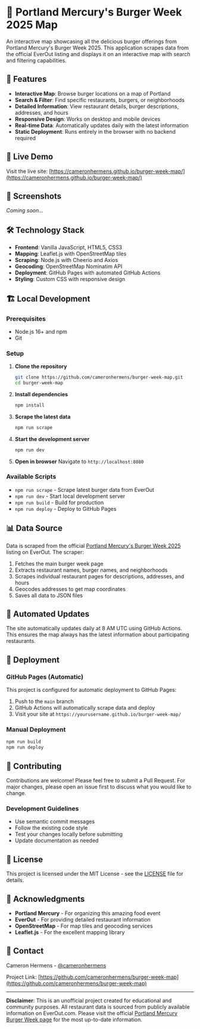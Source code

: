# 🍔 Portland Mercury's Burger Week 2025 Map

An interactive map showcasing all the delicious burger offerings from Portland Mercury's Burger Week 2025. This application scrapes data from the official EverOut listing and displays it on an interactive map with search and filtering capabilities.

## 🌟 Features

- **Interactive Map**: Browse burger locations on a map of Portland
- **Search & Filter**: Find specific restaurants, burgers, or neighborhoods
- **Detailed Information**: View restaurant details, burger descriptions, addresses, and hours
- **Responsive Design**: Works on desktop and mobile devices
- **Real-time Data**: Automatically updates daily with the latest information
- **Static Deployment**: Runs entirely in the browser with no backend required

## 🚀 Live Demo

Visit the live site: [https://cameronhermens.github.io/burger-week-map/](https://cameronhermens.github.io/burger-week-map/)

## 📱 Screenshots

*Coming soon...*

## 🛠️ Technology Stack

- **Frontend**: Vanilla JavaScript, HTML5, CSS3
- **Mapping**: Leaflet.js with OpenStreetMap tiles
- **Scraping**: Node.js with Cheerio and Axios
- **Geocoding**: OpenStreetMap Nominatim API
- **Deployment**: GitHub Pages with automated GitHub Actions
- **Styling**: Custom CSS with responsive design

## 🏗️ Local Development

### Prerequisites

- Node.js 16+ and npm
- Git

### Setup

1. **Clone the repository**
   ```bash
   git clone https://github.com/cameronhermens/burger-week-map.git
   cd burger-week-map
   ```

2. **Install dependencies**
   ```bash
   npm install
   ```

3. **Scrape the latest data**
   ```bash
   npm run scrape
   ```

4. **Start the development server**
   ```bash
   npm run dev
   ```

5. **Open in browser**
   Navigate to `http://localhost:8080`

### Available Scripts

- `npm run scrape` - Scrape latest burger data from EverOut
- `npm run dev` - Start local development server
- `npm run build` - Build for production
- `npm run deploy` - Deploy to GitHub Pages

## 📊 Data Source

Data is scraped from the official [Portland Mercury's Burger Week 2025](https://everout.com/portland/events/the-portland-mercurys-burger-week-2025/e205791/) listing on EverOut. The scraper:

1. Fetches the main burger week page
2. Extracts restaurant names, burger names, and neighborhoods
3. Scrapes individual restaurant pages for descriptions, addresses, and hours
4. Geocodes addresses to get map coordinates
5. Saves all data to JSON files

## 🔄 Automated Updates

The site automatically updates daily at 8 AM UTC using GitHub Actions. This ensures the map always has the latest information about participating restaurants.

## 🚀 Deployment

### GitHub Pages (Automatic)

This project is configured for automatic deployment to GitHub Pages:

1. Push to the `main` branch
2. GitHub Actions will automatically scrape data and deploy
3. Visit your site at `https://yourusername.github.io/burger-week-map/`

### Manual Deployment

```bash
npm run build
npm run deploy
```

## 🤝 Contributing

Contributions are welcome! Please feel free to submit a Pull Request. For major changes, please open an issue first to discuss what you would like to change.

### Development Guidelines

- Use semantic commit messages
- Follow the existing code style
- Test your changes locally before submitting
- Update documentation as needed

## 📝 License

This project is licensed under the MIT License - see the [LICENSE](LICENSE) file for details.

## 🙏 Acknowledgments

- **Portland Mercury** - For organizing this amazing food event
- **EverOut** - For providing detailed restaurant information
- **OpenStreetMap** - For map tiles and geocoding services
- **Leaflet.js** - For the excellent mapping library

## 📧 Contact

Cameron Hermens - [@cameronhermens](https://github.com/cameronhermens)

Project Link: [https://github.com/cameronhermens/burger-week-map](https://github.com/cameronhermens/burger-week-map)

---

**Disclaimer**: This is an unofficial project created for educational and community purposes. All restaurant data is sourced from publicly available information on EverOut.com. Please visit the official [Portland Mercury Burger Week page](https://everout.com/portland/events/the-portland-mercurys-burger-week-2025/e205791/) for the most up-to-date information.
